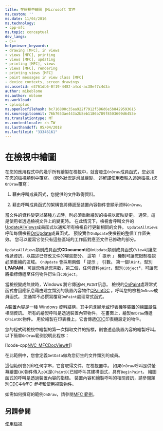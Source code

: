 ```yaml
---
title: 在檢視中繪圖 |Microsoft 文件
ms.custom: ''
ms.date: 11/04/2016
ms.technology:
- cpp-mfc
ms.topic: conceptual
dev_langs:
- C++
helpviewer_keywords:
- drawing [MFC], in views
- views [MFC], printing
- views [MFC], updating
- printing [MFC], views
- views [MFC], rendering
- printing views [MFC]
- paint messages in view class [MFC]
- device contexts, screen drawings
ms.assetid: e3761db6-0f19-4482-a4cd-ac38ef7c4d3a
author: mikeblome
ms.author: mblome
ms.workload:
- cplusplus
ms.openlocfilehash: bc716800c35aa922f7912f586d6e5b8429593615
ms.sourcegitcommit: 76b7653ae443a2b8eb1186b789f8503609d6453e
ms.translationtype: MT
ms.contentlocale: zh-TW
ms.lasthandoff: 05/04/2018
ms.locfileid: "33346161"
---
```

# <a name="drawing-in-a-view"></a>在檢視中繪圖
在您的應用程式中的幾乎所有繪製在檢視中，就會發生`OnDraw`成員函式，您必須在您的檢視類別中覆寫。 (例外狀況是滑鼠繪製、 述[解譯使用者輸入透過檢視](../mfc/interpreting-user-input-through-a-view.md)。)您`OnDraw`覆寫：  
  
1.  藉由呼叫成員函式，您提供的文件取得資料。  
  
2.  藉由呼叫成員函式的架構會將傳遞至裝置內容物件會顯示資料`OnDraw`。  
  
 當文件的資料變更以某種方式時，則必須重新繪製的檢視以反映變更。 通常，這是使用者透過檢視文件上的變更時。 在此情況下，檢視會呼叫文件的[UpdateAllViews](../mfc/reference/cdocument-class.md#updateallviews)成員函式以通知所有檢視自行更新相同的文件。 `UpdateAllViews` 呼叫每個檢視[OnUpdate](../mfc/reference/cview-class.md#onupdate)成員函式。 預設實作`OnUpdate`使檢視的整個工作區失效。 您可以覆寫它使只有這些區域的工作區對應至文件已修改的部分。  
  
 `UpdateAllViews`類別成員函式**CDocument**和`OnUpdate`類別成員函式`CView`可讓您傳遞資訊，以描述已修改文件的哪些部分。 這項 「 提示 」 機制可讓您限制檢視必須重繪的區域。 `OnUpdate` 會採用兩個 「 提示 」 引數。 第一個`lHint`，型別**LPARAM**，可讓您傳遞您喜歡，第二個，任何資料`pHint`，型別`CObject`*，可讓您將指標傳遞至任何物件衍生自`CObject`。  
  
 當檢視變成無效時，Windows 將它傳送`WM_PAINT`訊息。 檢視的[OnPaint](../mfc/reference/cwnd-class.md#onpaint)處理常式函式會回應訊息藉由建立類別的裝置內容物件[CPaintDC](../mfc/reference/cpaintdc-class.md) ，呼叫您的檢視`OnDraw`成員函式。 您通常不必撰寫覆寫`OnPaint`處理常式函式。  
  
 A[裝置內容](../mfc/device-contexts.md)是一種 Windows 資料結構，其中包含顯示或印表機等裝置的繪圖屬性相關資訊。 所有的繪製呼叫是透過裝置內容物件。 在畫面上，繪製`OnDraw`傳遞`CPaintDC`物件。 用於繪製在印表機上，它會傳遞[CDC](../mfc/reference/cdc-class.md)印表機設定的物件。  
  
 您的程式碼檢視中繪製的第一次擷取文件的指標，則會透過裝置內容的繪製呼叫。 以下簡單`OnDraw`範例說明此程序：  
  
 [!code-cpp[NVC_MFCDocView#1](../mfc/codesnippet/cpp/drawing-in-a-view_1.cpp)]  
  
 在此範例中，您會定義`GetData`做為您衍生的文件類別的成員。  
  
 這個範例會列印任何字串，它會取得文件，在檢視置中。 如果`OnDraw`呼叫是供螢幕繪圖`CDC`物件傳入`pDC`是`CPaintDC`已經呼叫其建構函式，具有`BeginPaint`。 繪圖函式的呼叫是透過裝置內容的指標。 裝置內容和繪製呼叫的相關資訊，請參閱類別[CDC](../mfc/reference/cdc-class.md)中*MFC 參考*和[使用視窗物件](../mfc/working-with-window-objects.md)。  
  
 如需如何撰寫的範例`OnDraw`，請參閱[MFC 範例](../visual-cpp-samples.md)。  
  
## <a name="see-also"></a>另請參閱  
 [使用檢視](../mfc/using-views.md)

